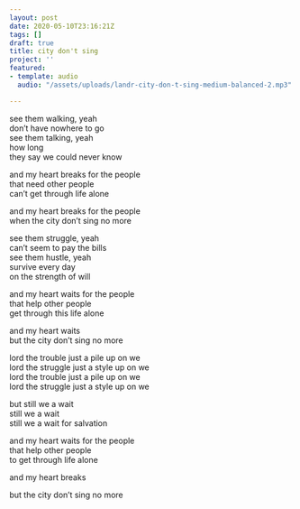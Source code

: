 ```yaml
---
layout: post
date: 2020-05-10T23:16:21Z
tags: []
draft: true
title: city don't sing
project: ''
featured:
- template: audio
  audio: "/assets/uploads/landr-city-don-t-sing-medium-balanced-2.mp3"

---
```

see them walking, yeah  
don’t have nowhere to go  
see them talking, yeah  
how long  
they say we could never know

and my heart breaks for the people  
that need other people  
can’t get through life alone

and my heart breaks for the people  
when the city don’t sing no more

see them struggle, yeah  
can’t seem to pay the bills  
see them hustle, yeah  
survive every day  
on the strength of will

and my heart waits for the people  
that help other people  
get through this life alone

and my heart waits  
but the city don’t sing no more

lord the trouble just a pile up on we  
lord the struggle just a style up on we  
lord the trouble just a pile up on we  
lord the struggle just a style up on we

but still we a wait  
still we a wait  
still we a wait for salvation

and my heart waits for the people  
that help other people  
to get through life alone

and my heart breaks  

but the city don’t sing no more
